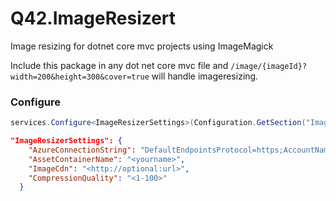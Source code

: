 # Q42.ImageResizert
Image resizing for dotnet core mvc projects using ImageMagick

Include this package in any dot net core mvc file and `/image/{imageId}?width=200&height=300&cover=true` will handle imageresizing.

### Configure
```cs
services.Configure<ImageResizerSettings>(Configuration.GetSection("ImageResizerSettings"));
```

```json
"ImageResizerSettings": {
    "AzureConnectionString": "DefaultEndpointsProtocol=https;AccountName=<yourname>;AccountKey=<yourkey>",
    "AssetContainerName": "<yourname>",    
    "ImageCdn": "<http://optional:url>",
    "CompressionQuality": "<1-100>"
  }
  ```
